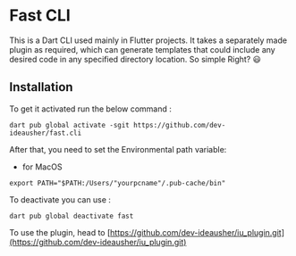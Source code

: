 
# Fast CLI

This is a Dart CLI used mainly in Flutter projects. It takes a separately made plugin as required, which can generate templates that could include any desired code in any specified directory location. So simple Right? 😃

## Installation

To get it activated run the below command :

```
dart pub global activate -sgit https://github.com/dev-ideausher/fast.cli
```
After that, you need to set the Environmental path variable:

- for MacOS

```
export PATH="$PATH:/Users/"yourpcname"/.pub-cache/bin"
```

To deactivate you can use :

```
dart pub global deactivate fast
```

To use the plugin, head to [https://github.com/dev-ideausher/iu_plugin.git](https://github.com/dev-ideausher/iu_plugin.git)
